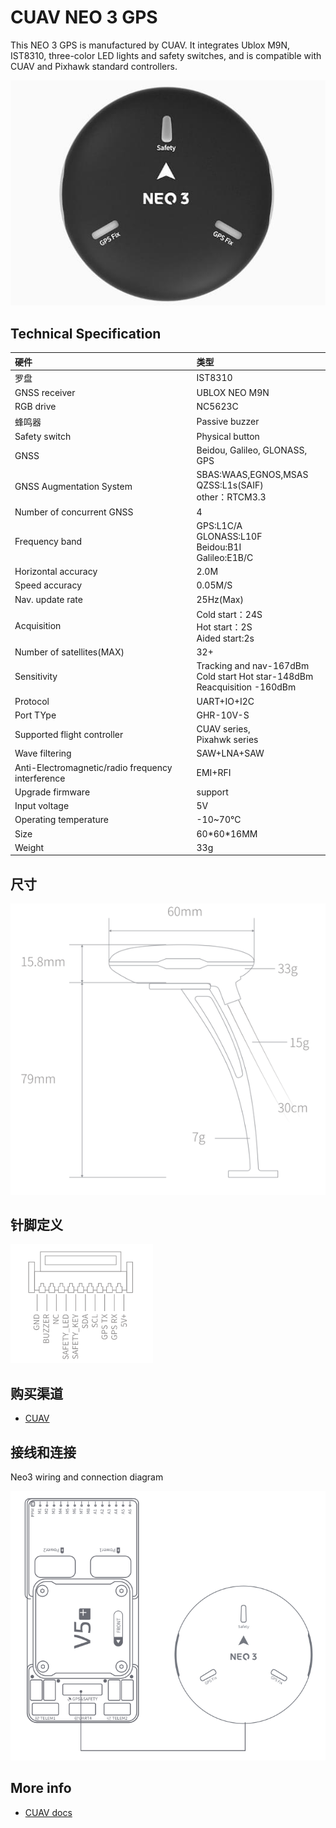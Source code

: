 # CUAV NEO 3 GPS

<Badge type="tip" text="PX4 v1.13" />

This NEO 3 GPS is manufactured by CUAV.
It integrates Ublox M9N, IST8310, three-color LED lights and safety switches, and is compatible with CUAV and Pixhawk standard controllers.

![Hero image of Neo3 GPS](../../assets/hardware/gps/cuav_gps_neo3/neo_3.jpg)

## Technical Specification

| 硬件                                                | 类型                                                                                                                         |
| :------------------------------------------------ | :------------------------------------------------------------------------------------------------------------------------- |
| 罗盘                                                | IST8310                                                                                                                    |
| GNSS receiver                                     | UBLOX NEO M9N                                                                                                              |
| RGB drive                                         | NC5623C                                                                                                                    |
| 蜂鸣器                                               | Passive buzzer                                                                                                             |
| Safety switch                                     | Physical button                                                                                                            |
| GNSS                                              | Beidou, Galileo, GLONASS, GPS                                                                                              |
| GNSS Augmentation System                          | SBAS:WAAS,EGNOS,MSAS<br>QZSS:L1s(SAIF)<br>other：RTCM3.3 |
| Number of concurrent GNSS                         | 4                                                                                                                          |
| Frequency band                                    | GPS:L1C/A<br>GLONASS:L10F<br>Beidou:B1I<br>Galileo:E1B/C   |
| Horizontal accuracy                               | 2.0M                                                                                                       |
| Speed accuracy                                    | 0.05M/S                                                                                                    |
| Nav. update rate                  | 25Hz(Max)                                                                                               |
| Acquisition                                       | Cold start：24S<br>Hot start：2S<br>Aided start:2s                                                           |
| Number of satellites(MAX)      | 32+                                                                                                                        |
| Sensitivity                                       | Tracking and nav-167dBm<br>Cold start Hot star-148dBm<br>Reacquisition -160dBm                                             |
| Protocol                                          | UART+IO+I2C                                                                                                                |
| Port TYpe                                         | GHR-10V-S                                                                                                                  |
| Supported flight controller                       | CUAV series,<br>Pixahwk series                                                                                             |
| Wave filtering                                    | SAW+LNA+SAW                                                                                                                |
| Anti-Electromagnetic/radio frequency interference | EMI+RFI                                                                                                                    |
| Upgrade firmware                                  | support                                                                                                                    |
| Input voltage                                     | 5V                                                                                                                         |
| Operating temperature                             | -10~70℃                                                                                                    |
| Size                                              | 60\*60\*16MM                                                                                                               |
| Weight                                            | 33g                                                                                                                        |

## 尺寸

![Neo 3 Size](../../assets/hardware/gps/cuav_gps_neo3/neo_3_size.png)

## 针脚定义

![Neo 3 Pinouts](../../assets/hardware/gps/cuav_gps_neo3/neo_3_pinouts.png)

## 购买渠道

- [CUAV](https://cuav.en.alibaba.com/product/1600217379204-820872629/CUAV_NEO_3_M9N_GPS_Module_for_Pixhawk_Compass_gps_tracker_navigation_gps.html?spm=a2700.shop_oth.74.1.636e28725EvVHb)

## 接线和连接

Neo3 wiring and connection diagram

![Neo3 wiring and connection diagram](../../assets/hardware/gps/cuav_gps_neo3/neo_3_connect.png)

## More info

- [CUAV docs](https://doc.cuav.net/gps/neo-series-gnss/zh-hans/neo-3.html)
